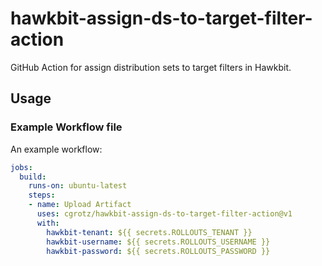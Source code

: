 # hawkbit-assign-ds-to-target-filter-action

GitHub Action for assign distribution sets to target filters in Hawkbit.

## Usage

### Example Workflow file

An example workflow:

```yaml
jobs:
  build:
    runs-on: ubuntu-latest
    steps:
    - name: Upload Artifact
      uses: cgrotz/hawkbit-assign-ds-to-target-filter-action@v1
      with:
        hawkbit-tenant: ${{ secrets.ROLLOUTS_TENANT }}
        hawkbit-username: ${{ secrets.ROLLOUTS_USERNAME }}
        hawkbit-password: ${{ secrets.ROLLOUTS_PASSWORD }}
```
